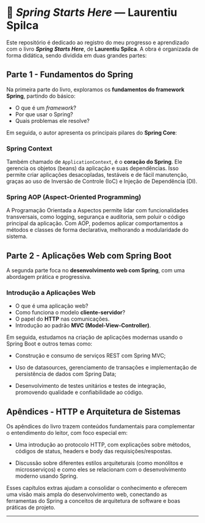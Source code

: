 # 📘 *Spring Starts Here* — Laurentiu Spilca

Este repositório é dedicado ao registro do meu progresso e aprendizado com o livro **_Spring Starts Here_**, de **Laurentiu Spilca**. A obra é organizada de forma didática, sendo dividida em duas grandes partes:


## Parte 1 - Fundamentos do Spring

Na primeira parte do livro, exploramos os **fundamentos do framework Spring**, partindo do básico:

- O que é um *framework*?
- Por que usar o Spring?
- Quais problemas ele resolve?

Em seguida, o autor apresenta os principais pilares do **Spring Core**:

### Spring Context

Também chamado de `ApplicationContext`, é o **coração do Spring**. Ele gerencia os objetos (beans) da aplicação e suas dependências. Isso permite criar aplicações desacopladas, testáveis e de fácil manutenção, graças ao uso de Inversão de Controle (IoC) e Injeção de Dependência (DI).

### Spring AOP (Aspect-Oriented Programming)

A Programação Orientada a Aspectos permite lidar com funcionalidades transversais, como logging, segurança e auditoria, sem poluir o código principal da aplicação. Com AOP, podemos aplicar comportamentos a métodos e classes de forma declarativa, melhorando a modularidade do sistema.

## Parte 2 - Aplicações Web com Spring Boot

A segunda parte foca no **desenvolvimento web com Spring**, com uma abordagem prática e progressiva.

### Introdução a Aplicações Web

- O que é uma aplicação web?
- Como funciona o modelo **cliente-servidor**?
- O papel do **HTTP** nas comunicações.
- Introdução ao padrão **MVC (Model-View-Controller)**.

Em seguida, estudamos na criação de aplicações modernas usando o Spring Boot e outros temas como:

* Construção e consumo de serviços REST com Spring MVC;

* Uso de datasources, gerenciamento de transações e implementação de persistência de dados com Spring Data;

* Desenvolvimento de testes unitários e testes de integração, promovendo qualidade e confiabilidade ao código.

## Apêndices - HTTP e Arquitetura de Sistemas
Os apêndices do livro trazem conteúdos fundamentais para complementar o entendimento do leitor, com foco especial em:

* Uma introdução ao protocolo HTTP, com explicações sobre métodos, códigos de status, headers e body das requisições/respostas.

* Discussão sobre diferentes estilos arquiteturais (como monólitos e microsserviços) e como eles se relacionam com o desenvolvimento moderno usando Spring.

Esses capítulos extras ajudam a consolidar o conhecimento e oferecem uma visão mais ampla do desenvolvimento web, conectando as ferramentas do Spring a conceitos de arquitetura de software e boas práticas de projeto.

---
